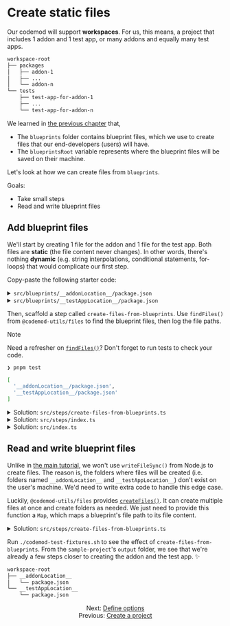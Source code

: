 # Create static files

Our codemod will support **workspaces**. For us, this means, a project that includes 1 addon and 1 test app, or many addons and equally many test apps.

```sh
workspace-root
├── packages
│   ├── addon-1
│   ├── ...
│   └── addon-n
└── tests
    ├── test-app-for-addon-1
    ├── ...
    └── test-app-for-addon-n
```

We learned in [the previous chapter](./01-create-a-project.md) that,

- The `blueprints` folder contains blueprint files, which we use to create files that our end-developers (users) will have.
- The `blueprintsRoot` variable represents where the blueprint files will be saved on their machine.

Let's look at how we can create files from `blueprints`.

Goals:

- Take small steps
- Read and write blueprint files


## Add blueprint files

We'll start by creating 1 file for the addon and 1 file for the test app. Both files are **static** (the file content never changes). In other words, there's nothing **dynamic** (e.g. string interpolations, conditional statements, for-loops) that would complicate our first step.

Copy-paste the following starter code:

<details>

<summary><code>src/blueprints/__addonLocation__/package.json</code></summary>

```json
{
  "name": "addon-1",
  "version": "0.0.0"
}
```

</details>

<details>

<summary><code>src/blueprints/__testAppLocation__/package.json</code></summary>

```json
{
  "name": "test-app-for-addon-1",
  "version": "0.0.0"
}
```

</details>

Then, scaffold a step called `create-files-from-blueprints`. Use `findFiles()` from `@codemod-utils/files` to find the blueprint files, then log the file paths.

> [!NOTE]
> Need a refresher on [`findFiles()`](../ember-codemod-rename-test-modules/04-step-1-update-acceptance-tests-part-1.md#find-files)? Don't forget to run tests to check your code.
>
> ```sh
> ❯ pnpm test
> 
> [
>   '__addonLocation__/package.json',
>   '__testAppLocation__/package.json'
> ]
> ```

<details>

<summary>Solution: <code>src/steps/create-files-from-blueprints.ts</code></summary>

Note, the project root for `findFiles()` points to `blueprintsRoot`, not `options.projectRoot`.

```ts
import { findFiles } from '@codemod-utils/files';

import type { Options } from '../types/index.js';
import { blueprintsRoot } from '../utils/blueprints.js';

// eslint-disable-next-line @typescript-eslint/no-unused-vars
export function createFilesFromBlueprints(options: Options): void {
  const blueprintFilePaths = findFiles('**/*', {
    projectRoot: blueprintsRoot,
  });

  console.log(blueprintFilePaths);
}
```

</details>

<details>

<summary>Solution: <code>src/steps/index.ts</code></summary>

```diff
+ export * from './create-files-from-blueprints.js';
export * from './create-options.js';
```

</details>

<details>

<summary>Solution: <code>src/index.ts</code></summary>

```diff
- import { createOptions } from './steps/index.js';
+ import { createFilesFromBlueprints, createOptions } from './steps/index.js';
import type { CodemodOptions } from './types/index.js';

export function runCodemod(codemodOptions: CodemodOptions): void {
  const options = createOptions(codemodOptions);

-   // ...
+   createFilesFromBlueprints(options);
}
```

</details>


## Read and write blueprint files

Unlike in [the main tutorial](../ember-codemod-rename-test-modules/04-step-1-update-acceptance-tests-part-1.md#read-and-write-files), we won't use `writeFileSync()` from Node.js to create files. The reason is, the folders where files will be created (i.e. folders named `__addonLocation__` and `__testAppLocation__`) don't exist on the user's machine. We'd need to write extra code to handle this edge case.

Luckily, `@codemod-utils/files` provides [`createFiles()`](../../packages/files/README.md#createfiles). It can create multiple files at once and create folders as needed. We just need to provide this function a `Map`, which maps a blueprint's file path to its file content.

<details>

<summary>Solution: <code>src/steps/create-files-from-blueprints.ts</code></summary>

```ts
import { readFileSync } from 'node:fs';
import { join } from 'node:path';

import { createFiles, findFiles } from '@codemod-utils/files';

import type { Options } from '../types/index.js';
import { blueprintsRoot } from '../utils/blueprints.js';

export function createFilesFromBlueprints(options: Options): void {
  const blueprintFilePaths = findFiles('**/*', {
    projectRoot: blueprintsRoot,
  });

  const fileMap = new Map(
    blueprintFilePaths.map((blueprintFilePath) => {
      const blueprintFile = readFileSync(
        join(blueprintsRoot, blueprintFilePath),
        'utf8',
      );

      return [blueprintFilePath, blueprintFile];
    }),
  );

  createFiles(fileMap, options);
}
```

</details>

Run `./codemod-test-fixtures.sh` to see the effect of `create-files-from-blueprints`. From the `sample-project`'s `output` folder, we see that we're already a few steps closer to creating the addon and the test app. ✨

```sh
workspace-root
├── __addonLocation__
│   └── package.json
└── __testAppLocation__
    └── package.json
```


<div align="center">
  <div>
    Next: <a href="./03-define-options.md">Define options</a>
  </div>
  <div>
    Previous: <a href="./01-create-a-project.md">Create a project</a>
  </div>
</div>
